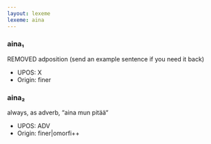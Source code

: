 ```yaml
---
layout: lexeme
lexeme: aina
---
```


###  aina₁

REMOVED adposition (send an example sentence if you need it back)
* UPOS:  X
* Origin:  finer


###  aina₂

always, as adverb, “aina mun pitää“
* UPOS:  ADV
* Origin:  finer|omorfi++

